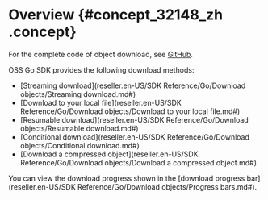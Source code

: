 # Overview {#concept_32148_zh .concept}

For the complete code of object download, see [GitHub](https://github.com/aliyun/aliyun-oss-go-sdk/blob/master/sample/get_object.go).

OSS Go SDK provides the following download methods:

-   [Streaming download](reseller.en-US/SDK Reference/Go/Download objects/Streaming download.md#) 
-   [Download to your local file](reseller.en-US/SDK Reference/Go/Download objects/Download to your local file.md#) 
-   [Resumable download](reseller.en-US/SDK Reference/Go/Download objects/Resumable download.md#) 
-   [Conditional download](reseller.en-US/SDK Reference/Go/Download objects/Conditional download.md#) 
-   [Download a compressed object](reseller.en-US/SDK Reference/Go/Download objects/Download a compressed object.md#) 

You can view the download progress shown in the [download progress bar](reseller.en-US/SDK Reference/Go/Download objects/Progress bars.md#).

